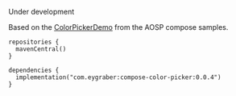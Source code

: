 Under development

Based on the [ColorPickerDemo](https://cs.android.com/androidx/platform/frameworks/support/+/androidx-main:compose/material/material/integration-tests/material-demos/src/main/java/androidx/compose/material/demos/ColorPickerDemo.kt) from the AOSP compose samples.

```
repositories {
  mavenCentral()
}

dependencies {
  implementation("com.eygraber:compose-color-picker:0.0.4")
}
```
